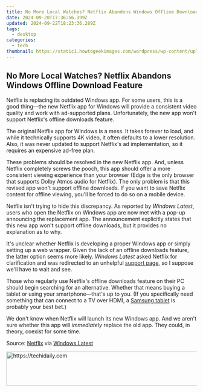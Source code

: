 ```yaml
---
title: No More Local Watches? Netflix Abandons Windows Offline Download Feature
date: 2024-09-20T17:36:56.399Z
updated: 2024-09-22T18:23:36.289Z
tags:
  - desktop
categories:
  - tech
thumbnail: https://static1.howtogeekimages.com/wordpress/wp-content/uploads/2023/08/netflix.jpg
---
```


## No More Local Watches? Netflix Abandons Windows Offline Download Feature

Netflix is replacing its outdated Windows app. For some users, this is a good thing—the new Netflix app for Windows will provide a consistent video quality and work with ad-supported plans. Unfortunately, the new app won't support Netflix's offline downloads feature.

 The original Netflix app for Windows is a mess. It takes forever to load, and while it technically supports 4K video, it often defaults to a lower resolution. Also, it was never updated to support Netflix's ad implementation, so it requires an expensive ad-free plan.

 These problems should be resolved in the new Netflix app. And, unless Netflix completely screws the pooch, this app should offer a more consistent viewing experience than your browser (Edge is the only browser that supports Dolby Atmos audio for Netflix). The only problem is that this revised app won't support offline downloads. If you want to save Netflix content for offline viewing, you'll be forced to do so on a mobile device.

 Netflix isn't trying to hide this discrepancy. As reported by _Windows Latest_, users who open the Netflix on Windows app are now met with a pop-up announcing the replacement app. The announcement explicitly states that this new app won't support offline downloads, but it provides no explanation as to why.

 It's unclear whether Netflix is developing a proper Windows app or simply setting up a web wrapper. Given the lack of an offline downloads feature, the latter option seems more likely. _Windows Latest_ asked Netflix for clarification and was redirected to an unhelpful [support page](https://help.netflix.com/en/node/54816), so I suppose we'll have to wait and see.

 Those who regularly use Netflix's offline downloads feature on their PC should begin searching for an alternative. Whether that means buying a tablet or using your smartphone—that's up to you. (If you specifically need something that can connect to a TV over HDMI, a [Samsung tablet](https://shop-links.co/link/?exclusive=1&publisher_slug=itechdaily19598&url=https%3A%2F%2Fwww.samsung.com%2Fau%2Fsupport%2Fmobile-devices%2Fconnect-samsung-device-to-tv-via-hdmi%2F) is probably your best bet.)

 We don't know when Netflix will launch its new Windows app. And we aren't sure whether this app will _immediately_ replace the old app. They could, in theory, coexist for some time.

 Source: [Netflix](https://help.netflix.com/en/node/23931) via [Windows Latest](https://www.windowslatest.com/2024/05/14/netflix-teases-a-new-windows-11-app-with-ads-but-no-downloads-feature/)

<ins class="adsbygoogle"
     style="display:block"
     data-ad-format="autorelaxed"
     data-ad-client="ca-pub-7571918770474297"
     data-ad-slot="1223367746"></ins>

<ins class="adsbygoogle"
     style="display:block"
     data-ad-client="ca-pub-7571918770474297"
     data-ad-slot="8358498916"
     data-ad-format="auto"
     data-full-width-responsive="true"></ins>



<!-- affiliate ads begin -->
<a href="https://aidotcom.pxf.io/c/5597632/2134503/19576" target="_top" id="2134503">
  <img src="//a.impactradius-go.com/display-ad/19576-2134503" border="0" alt="https://techidaily.com" width="728" height="90"/>
</a>
<img height="0" width="0" src="https://aidotcom.pxf.io/i/5597632/2134503/19576" style="position:absolute;visibility:hidden;" border="0" />
<!-- affiliate ads end -->

